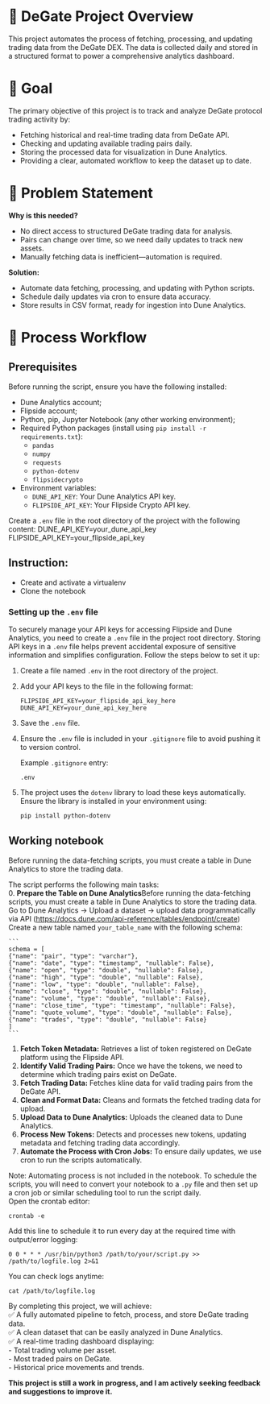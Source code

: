 # 📌 DeGate Project Overview
This project automates the process of fetching, processing, and updating trading data from the DeGate DEX. The data is collected daily and stored in a structured format to power a comprehensive analytics dashboard.

# 🎯 Goal
The primary objective of this project is to track and analyze DeGate protocol trading activity by:

- Fetching historical and real-time trading data from DeGate API.
- Checking and updating available trading pairs daily.
- Storing the processed data for visualization in Dune Analytics.
- Providing a clear, automated workflow to keep the dataset up to date.

# 🚨 Problem Statement
**Why is this needed?**
- No direct access to structured DeGate trading data for analysis.
- Pairs can change over time, so we need daily updates to track new assets.
- Manually fetching data is inefficient—automation is required.

**Solution:** 
- Automate data fetching, processing, and updating with Python scripts.
- Schedule daily updates via cron to ensure data accuracy.
- Store results in CSV format, ready for ingestion into Dune Analytics.

# 🔄 Process Workflow

## Prerequisites
Before running the script, ensure you have the following installed:

- Dune Analytics account;
- Flipside account;
- Python, pip, Jupyter Notebook (any other working environment);
- Required Python packages (install using `pip install -r requirements.txt`):
    -   `pandas`
    -   `numpy`
    -   `requests`
    -   `python-dotenv`
    -   `flipsidecrypto`
- Environment variables:
    -   `DUNE_API_KEY`: Your Dune Analytics API key.
    -   `FLIPSIDE_API_KEY`: Your Flipside Crypto API key.

Create a `.env` file in the root directory of the project with the following content:
DUNE_API_KEY=your_dune_api_key
FLIPSIDE_API_KEY=your_flipside_api_key

## Instruction:
- Create and activate a virtualenv
- Clone the notebook
  
### Setting up the `.env` file

To securely manage your API keys for accessing Flipside and Dune Analytics, you need to create a `.env` file in the project root directory. Storing API keys in a `.env` file helps prevent accidental exposure of sensitive information and simplifies configuration. Follow the steps below to set it up:

1. Create a file named `.env` in the root directory of the project.
2. Add your API keys to the file in the following format:

   ```env
   FLIPSIDE_API_KEY=your_flipside_api_key_here
   DUNE_API_KEY=your_dune_api_key_here
   ```

3. Save the `.env` file.
4. Ensure the `.env` file is included in your `.gitignore` file to avoid pushing it to version control.

   Example `.gitignore` entry:
   ```gitignore
   .env
   ```

5. The project uses the `dotenv` library to load these keys automatically. Ensure the library is installed in your environment using:

   ```bash
   pip install python-dotenv
   ```

## Working notebook
Before running the data-fetching scripts, you must create a table in Dune Analytics to store the trading data.

The script performs the following main tasks:           
   0. **Prepare the Table on Dune Analytics**Before running the data-fetching scripts, you must create a table in Dune Analytics to store the trading 
    data.                    
   Go to Dune Analytics -> Upload a dataset -> upload data programmatically via API (https://docs.dune.com/api-reference/tables/endpoint/create)       
   Create a new table named `your_table_name` with the following schema:

    ```
    schema = [
    {"name": "pair", "type": "varchar"},
    {"name": "date", "type": "timestamp", "nullable": False},
    {"name": "open", "type": "double", "nullable": False},
    {"name": "high", "type": "double", "nullable": False}, 
    {"name": "low", "type": "double", "nullable": False}, 
    {"name": "close", "type": "double", "nullable": False}, 
    {"name": "volume", "type": "double", "nullable": False}, 
    {"name": "close_time", "type": "timestamp", "nullable": False},
    {"name": "quote_volume", "type": "double", "nullable": False},
    {"name": "trades", "type": "double", "nullable": False}
    ]
    ```
1.  **Fetch Token Metadata:** Retrieves a list of token registered on DeGate platform using the Flipside API.
2.  **Identify Valid Trading Pairs:** Once we have the tokens, we need to determine which trading pairs exist on DeGate.
3.  **Fetch Trading Data:** Fetches kline data for valid trading pairs from the DeGate API.
4.  **Clean and Format Data:** Cleans and formats the fetched trading data for upload.
5.  **Upload Data to Dune Analytics:** Uploads the cleaned data to Dune Analytics.
6.  **Process New Tokens:** Detects and processes new tokens, updating metadata and fetching trading data accordingly.
7.  **Automate the Process with Cron Jobs:** To ensure daily updates, we use cron to run the scripts automatically. 

Note: Automating process is not included in the notebook. 
To schedule the scripts, you will need to convert your notebook to a `.py` file and then set up a cron job or similar scheduling tool to run the script daily.  
Open the crontab editor:
```
crontab -e

```
Add this line to schedule it to run every day at the required time with output/error logging:
```
0 0 * * * /usr/bin/python3 /path/to/your/script.py >> /path/to/logfile.log 2>&1
```
You can check logs anytime:
```
cat /path/to/logfile.log

```



By completing this project, we will achieve:         
✅ A fully automated pipeline to fetch, process, and store DeGate trading data.           
✅ A clean dataset that can be easily analyzed in Dune Analytics.            
✅ A real-time trading dashboard displaying:                 
    - Total trading volume per asset.              
    - Most traded pairs on DeGate.               
    - Historical price movements and trends.                   


**This project is still a work in progress, and I am actively seeking feedback and suggestions to improve it.**



